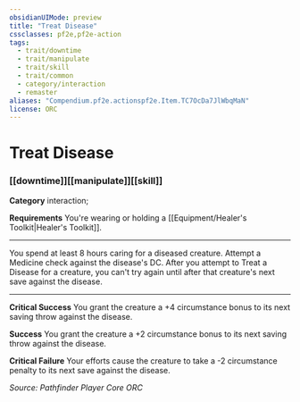 ```yaml
---
obsidianUIMode: preview
title: "Treat Disease"
cssclasses: pf2e,pf2e-action
tags:
  - trait/downtime
  - trait/manipulate
  - trait/skill
  - trait/common
  - category/interaction
  - remaster
aliases: "Compendium.pf2e.actionspf2e.Item.TC7OcDa7JlWbqMaN"
license: ORC
---
```

# Treat Disease

### [[downtime]][[manipulate]][[skill]]

**Category** interaction; 




**Requirements** You're wearing or holding a [[Equipment/Healer's Toolkit|Healer's Toolkit]].

* * *

You spend at least 8 hours caring for a diseased creature. Attempt a Medicine check against the disease's DC. After you attempt to Treat a Disease for a creature, you can't try again until after that creature's next save against the disease.

* * *

**Critical Success** You grant the creature a +4 circumstance bonus to its next saving throw against the disease.

**Success** You grant the creature a +2 circumstance bonus to its next saving throw against the disease.

**Critical Failure** Your efforts cause the creature to take a -2 circumstance penalty to its next save against the disease.

*Source: Pathfinder Player Core*
*ORC*